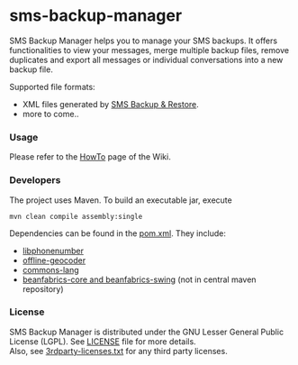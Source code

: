 sms-backup-manager
==================

SMS Backup Manager helps you to manage your SMS backups. It offers functionalities to view your messages, merge multiple backup files, remove duplicates and export all messages or individual conversations into a new backup file.

Supported file formats:
- XML files generated by [SMS Backup &amp; Restore][sms-backup-restore].
- more to come..

### Usage
Please refer to the [HowTo][wiki-howto] page of the Wiki.

### Developers
The project uses Maven. To build an executable jar, execute

```
mvn clean compile assembly:single
```

Dependencies can be found in the [pom.xml](pom.xml). They include:
- [libphonenumber][libphonenumber]
- [offline-geocoder][libphonenumber]
- [commons-lang][commons-lang]
- [beanfabrics-core and beanfabrics-swing][beanfabrics] (not in central maven repository)


### License
SMS Backup Manager is distributed under the GNU Lesser General Public License (LGPL). See [LICENSE](LICENSE) file for more details.  
Also, see [3rdparty-licenses.txt](3rdparty-licenses.txt) for any third party licenses.

[sms-backup-restore]: http://android.riteshsahu.com/apps/sms-backup-restore
[wiki-howto]: https://github.com/fkleon/sms-backup-manager/wiki/HowTo
[libphonenumber]: http://code.google.com/p/libphonenumber
[commons-lang]: http://commons.apache.org/lang
[beanfabrics]: http://code.google.com/p/beanfabrics

